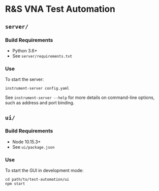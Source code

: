 # R&S VNA Test Automation

## `server/`

### Build Requirements

- Python 3.6+
- See `server/requirements.txt`

### Use

To start the server:

```shell
instrument-server config.yaml
```

See `instrument-server --help` for more details on command-line options, such as address and port binding.

## `ui/`

### Build Requirements

- Node 10.15.3+
- See `ui/package.json`

### Use

To start the GUI in development mode:

```shell
cd path/to/test-automation/ui
npm start
```
